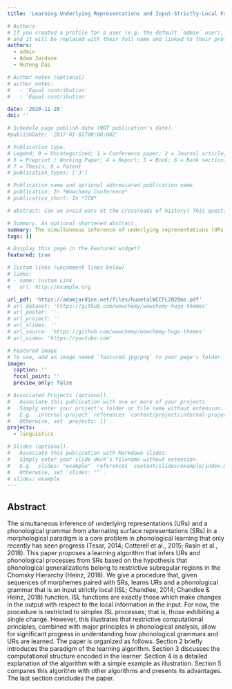 ```yaml
---
title: 'Learning Underlying Representations and Input-Strictly-Local Functions'

# Authors
# If you created a profile for a user (e.g. the default `admin` user), write the username (folder name) here
# and it will be replaced with their full name and linked to their profile.
authors:
  - admin
  - Adam Jardine
  - Huteng Dai

# Author notes (optional)
# author_notes:
#   - 'Equal contribution'
#   - 'Equal contribution'

date: '2020-11-20'
doi: ''

# Schedule page publish date (NOT publication's date).
#publishDate: '2017-01-01T00:00:00Z'

# Publication type.
# Legend: 0 = Uncategorized; 1 = Conference paper; 2 = Journal article;
# 3 = Preprint / Working Paper; 4 = Report; 5 = Book; 6 = Book section;
# 7 = Thesis; 8 = Patent
# publication_types: ['3']

# Publication name and optional abbreviated publication name.
# publication: In *Wowchemy Conference*
# publication_short: In *ICW*

# abstract: Can we avoid wars at the crossroads of history? This question has been pursued by individuals, scholars, policymakers, and organizations throughout human history. In this research, we attempt to answer the question based on the recent advances of Artificial Intelligence (AI) and Large Language Models (LLMs). We propose \textbf{WarAgent}, an LLM-powered multi-agent AI system, to simulate the participating countries, their decisions, and the consequences, in historical international conflicts, including the World War I (WWI), the World War II (WWII), and the Warring States Period (WSP) in Ancient China. By evaluating the simulation effectiveness, we examine the advancements and limitations of cutting-edge AI systems' abilities in studying complex collective human behaviors such as international conflicts under diverse settings. In these simulations, the emergent interactions among agents also offer a novel perspective for examining the triggers and conditions that lead to war. Our findings offer data-driven and AI-augmented insights that can redefine how we approach conflict resolution and peacekeeping strategies. The implications stretch beyond historical analysis, offering a blueprint for using AI to understand human history and possibly prevent future international conflicts. Code and data are available at [this url](https://github.com/agiresearch/WarAgent). 

# Summary. An optional shortened abstract.
summary: The simultaneous inference of underlying representations (URs) and a phonological grammar from alternating surface representations (SRs) in a morphological paradigm is a core problem in phonological learning that only recently has seen progress (Tesar, 2014; Cotterell et al., 2015; Rasin et al., 2018). This paper proposes a learning algorithm that infers URs and phonological processes from SRs based on the hypothesis that phonological generalizations belong to restrictive subregular regions in the Chomsky Hierarchy (Heinz, 2018). We give a procedure that, given sequences of morphemes paired with SRs, learns URs and a phonological grammar that is an input strictly local (ISL; Chandlee, 2014; Chandlee & Heinz, 2018) function. ISL functions are exactly those which make changes in the output with respect to the local information in the input. For now, the procedure is restricted to simplex ISL processes; that is, those exhibiting a single change. However, this illustrates that restrictive computational principles, combined with major principles in phonological analysis, allow for significant progress in understanding how phonological grammars and URs are learned. The paper is organized as follows. Section 2 briefly introduces the paradigm of the learning algorithm. Section 3 discusses the computational structure encoded in the learner. Section 4 is a detailed explanation of the algorithm with a simple example as illustration. Section 5 compares this algorithm with other algorithms and presents its advantages. The last section concludes the paper.
tags: []

# Display this page in the Featured widget?
featured: true

# Custom links (uncomment lines below)
# links:
# - name: Custom Link
#   url: http://example.org

url_pdf: 'https://adamjardine.net/files/huaetalWCCFL2020ms.pdf'
# url_dataset: 'https://github.com/wowchemy/wowchemy-hugo-themes'
# url_poster: ''
# url_project: ''
# url_slides: ''
# url_source: 'https://github.com/wowchemy/wowchemy-hugo-themes'
# url_video: 'https://youtube.com'

# Featured image
# To use, add an image named `featured.jpg/png` to your page's folder.
image:
  caption: ''
  focal_point: ''
  preview_only: false

# Associated Projects (optional).
#   Associate this publication with one or more of your projects.
#   Simply enter your project's folder or file name without extension.
#   E.g. `internal-project` references `content/project/internal-project/index.md`.
#   Otherwise, set `projects: []`.
projects:
  - linguistics

# Slides (optional).
#   Associate this publication with Markdown slides.
#   Simply enter your slide deck's filename without extension.
#   E.g. `slides: "example"` references `content/slides/example/index.md`.
#   Otherwise, set `slides: ""`.
# slides: example
---
```


<!-- {{% callout note %}}
Click the _Cite_ button above to demo the feature to enable visitors to import publication metadata into their reference management software.
{{% /callout %}}

{{% callout note %}}
Create your slides in Markdown - click the _Slides_ button to check out the example.
{{% /callout %}} -->

## Abstract
The simultaneous inference of underlying representations (URs) and a phonological grammar from alternating surface representations (SRs) in a morphological paradigm is a core problem in phonological learning that only recently has seen progress (Tesar, 2014; Cotterell et al., 2015; Rasin et al., 2018). This paper proposes a learning algorithm that infers URs and phonological processes from SRs based on the hypothesis that phonological generalizations belong to restrictive subregular regions in the Chomsky Hierarchy (Heinz, 2018). We give a procedure that, given sequences of morphemes paired with SRs, learns URs and a phonological grammar that is an input strictly local (ISL; Chandlee, 2014; Chandlee & Heinz, 2018) function. ISL functions are exactly those which make changes in the output with respect to the local information in the input. For now, the procedure is restricted to simplex ISL processes; that is, those exhibiting a single change. However, this illustrates that restrictive computational principles, combined with major principles in phonological analysis, allow for significant progress in understanding how phonological grammars and URs are learned.
The paper is organized as follows. Section 2 briefly introduces the paradigm of the learning algorithm. Section 3 discusses the computational structure encoded in the learner. Section 4 is a detailed explanation of the algorithm with a simple example as illustration. Section 5 compares this algorithm with other algorithms and presents its advantages. The last section concludes the paper.